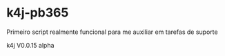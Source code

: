 # k4j-pb365
Primeiro script realmente funcional para me auxiliar em tarefas de suporte

k4j V0.0.15 alpha
